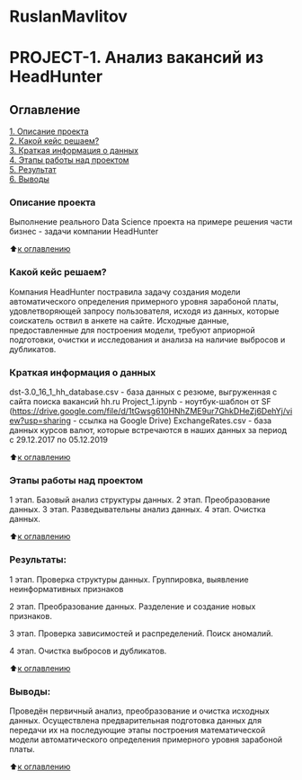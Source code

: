 # RuslanMavlitov
# PROJECT-1. Анализ вакансий из HeadHunter

## Оглавление  
[1. Описание проекта](/home/mika/Документы/Learning/IDE/__pycache__/sf_data_science/project_1/README.md#My-first-project)  
[2. Какой кейс решаем?](/home/mika/Документы/Learning/IDE/__pycache__/sf_data_science/project_1/README.md#Какой-кейс-решаем)  
[3. Краткая информация о данных](/home/mika/Документы/Learning/IDE/__pycache__/sf_data_science/project_1/README.md#Краткая-информация-о-данных)  
[4. Этапы работы над проектом](/home/mika/Документы/Learning/IDE/__pycache__/sf_data_science/project_1/README.md#Этапы-работы-над-проектом)  
[5. Результат](/home/mika/Документы/Learning/IDE/__pycache__/sf_data_science/project_1/README.md#Результат)    
[6. Выводы](/home/mika/Документы/Learning/IDE/__pycache__/sf_data_science/project_1/README.md#Выводы) 

### Описание проекта    

Выполнение реального Data Science проекта на примере решения части бизнес - задачи компании HeadHunter

:arrow_up:[к оглавлению](_)


### Какой кейс решаем?    

Компания HeadHunter постравила задачу создания модели автоматического определения примерного уровня зарабоной платы, удовлетворяющей запросу пользователя, исходя из данных, которые соискатель оствил в анкете на сайте. Исходные данные, предоставленные для построения модели, требуют априорной подготовки, очистки и исследования и анализа на наличие выбросов и дубликатов.


### Краткая информация о данных
dst-3.0_16_1_hh_database.csv - база данных с резюме, выгруженная с сайта поиска вакансий hh.ru
Project_1.ipynb - ноутбук-шаблон от SF 
(https://drive.google.com/file/d/1tGwsg610HNhZME9ur7GhkDHeZj6DehYj/view?usp=sharing   - ссылка на Google Drive)
ExchangeRates.csv - база данных курсов валют, которые встречаются в наших данных за период с 29.12.2017 по 05.12.2019
  
:arrow_up:[к оглавлению](/home/mika/Документы/Learning/IDE/__pycache__/sf_data_science/project_1/README.md#Оглавление)


### Этапы работы над проектом  
1 этап. Базовый анализ структуры данных.
2 этап. Преобразование данных.
3 этап. Разведывательны анализ данных.
4 этап. Очистка данных.

:arrow_up:[к оглавлению](/home/mika/Документы/Learning/IDE/__pycache__/sf_data_science/project_1/README.md#Оглавление)


### Результаты:  
1 этап. Проверка структуры данных. Группировка, выявление неинформативных признаков

2 этап. Преобразование данных. Разделение и создание новых признаков.

3 этап. Проверка зависимостей и распределений. Поиск аномалий.

4 этап. Очистка выбросов и дубликатов.

:arrow_up:[к оглавлению](/home/mika/Документы/Learning/IDE/__pycache__/sf_data_science/project_1/README.md#Оглавление)


### Выводы:  
Проведён первичный анализ, преобразование и очистка исходных данных. Осуществлена предварительная подготовка данных для передачи их на последующие этапы построения математической модели автоматического определения примерного уровня зарабоной платы.


:arrow_up:[к оглавлению](.README.md#Оглавление)



